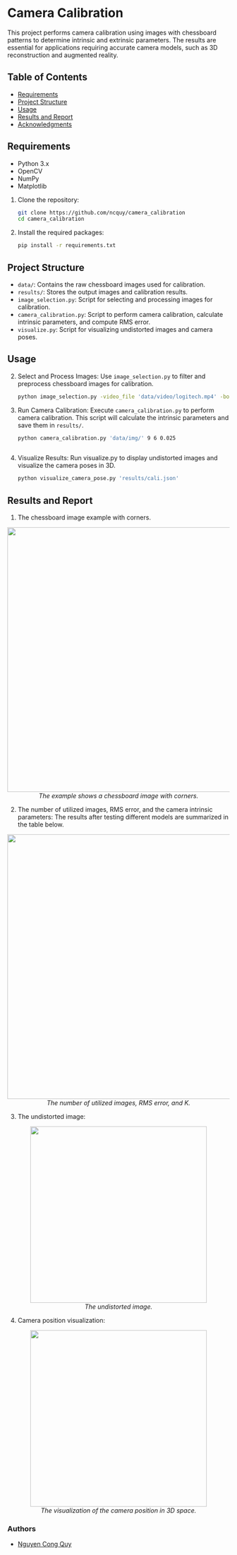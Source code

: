 # Camera Calibration

This project performs camera calibration using images with chessboard patterns to determine intrinsic and extrinsic parameters. The results are essential for applications requiring accurate camera models, such as 3D reconstruction and augmented reality.

## Table of Contents
- [Requirements](#requirements)
- [Project Structure](#project-structure)
- [Usage](#usage)
- [Results and Report](#results-and-report)
- [Acknowledgments](#acknowledgments)

## Requirements
- Python 3.x
- OpenCV
- NumPy
- Matplotlib

1. Clone the repository:

   ```bash
   git clone https://github.com/ncquy/camera_calibration
   cd camera_calibration

2. Install the required packages:
   ```bash
   pip install -r requirements.txt

## Project Structure
- `data/`: Contains the raw chessboard images used for calibration.
- `results/`: Stores the output images and calibration results.
- `image_selection.py`: Script for selecting and processing images for calibration.
- `camera_calibration.py`: Script to perform camera calibration, calculate intrinsic parameters, and compute RMS error.
- `visualize.py`: Script for visualizing undistorted images and camera poses.

## Usage
2. Select and Process Images:
   Use `image_selection.py` to filter and preprocess chessboard images for calibration.
   ```bash
   python image_selection.py -video_file 'data/video/logitech.mp4' -board_pattern 9 6 -save_path 'data/img'


2. Run Camera Calibration:
   Execute `camera_calibration.py` to perform camera calibration. This script will calculate the intrinsic parameters and save them in `results/`.
   ```bash
   python camera_calibration.py 'data/img/' 9 6 0.025
  

2. Visualize Results:
   Run visualize.py to display undistorted images and visualize the camera poses in 3D.
   ```bash
   python visualize_camera_pose.py 'results/cali.json'


## Results and Report
1. The chessboard image example with corners.
<p align='center'>
  <img width="600px" src="https://github.com/ncquy/camera_calibration/blob/main/data/img_coner.png" />
  <br/>
  <i> The example shows a chessboard image with corners.</i>
</p>

2.  The number of utilized images, RMS error, and the camera intrinsic parameters:
The results after testing different models are summarized in the table below.
<p align='center'>
  <img width="600px" src="https://github.com/ncquy/camera_calibration/blob/main/data/cali_results.png" />
  <br/>
  <i> The number of utilized images, RMS error, and K.</i>
</p>

3.  The undistorted image:
<p align='center'>
  <img width="400px" src="https://github.com/ncquy/camera_calibration/blob/main/data/cam_pos.png" />
  <br/>
  <i> The undistorted image.</i>
</p>

4.  Camera position visualization:
<p align='center'>
  <img width="400px" src="https://github.com/ncquy/camera_calibration/blob/main/data/cam_pos.png" />
  <br/>
  <i> The visualization of the camera position in 3D space.</i>
</p>

### Authors
* [Nguyen Cong Quy](https://github.com/ncquy)


